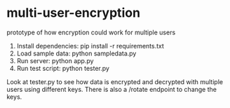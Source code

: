 # multi-user-encryption
prototype of how encryption could work for multiple users

1. Install dependencies: pip install -r requirements.txt
2. Load sample data: python sampledata.py
3. Run server: python app.py
4. Run test script: python tester.py

Look at tester.py to see how data is encrypted and decrypted with multiple users using different keys. There is also a /rotate endpoint to change the keys.
